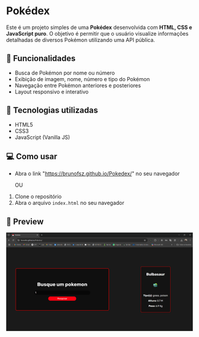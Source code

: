 # Pokédex

Este é um projeto simples de uma **Pokédex** desenvolvida com **HTML, CSS e JavaScript puro**. O objetivo é permitir que o usuário visualize informações detalhadas de diversos Pokémon utilizando uma API pública.

## 🔢 Funcionalidades

- Busca de Pokémon por nome ou número
- Exibição de imagem, nome, número e tipo do Pokémon
- Navegação entre Pokémon anteriores e posteriores
- Layout responsivo e interativo

## 🧠 Tecnologias utilizadas

- HTML5
- CSS3
- JavaScript (Vanilla JS)

## 💻 Como usar

- Abra o link "https://brunofsz.github.io/Pokedex/" no seu navegador

     OU

1. Clone o repositório
2. Abra o arquivo `index.html` no seu navegador

## 📸 Preview

![Preview](Assets/Preview.png)
